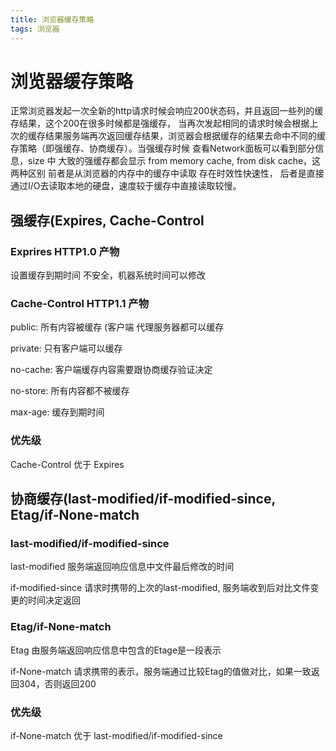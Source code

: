 ```yaml
---
title: 浏览器缓存策略
tags: 浏览器
---
```


# 浏览器缓存策略

正常浏览器发起一次全新的http请求时候会响应200状态码，并且返回一些列的缓存结果，这个200在很多时候都是强缓存，
当再次发起相同的请求时候会根据上次的缓存结果服务端再次返回缓存结果，浏览器会根据缓存的结果去命中不同的缓存策略（即强缓存、协商缓存）。当强缓存时候 查看Network面板可以看到部分信息，size 中
大致的强缓存都会显示 from memory cache, from disk cache，这两种区别 前者是从浏览器的内存中的缓存中读取 存在时效性快速性， 后者是直接通过I/O去读取本地的硬盘，速度较于缓存中直接读取较慢。

## 强缓存(Expires, Cache-Control
### Exprires HTTP1.0 产物
设置缓存到期时间 不安全，机器系统时间可以修改
### Cache-Control HTTP1.1 产物
public: 所有内容被缓存 (客户端 代理服务器都可以缓存

private: 只有客户端可以缓存

no-cache: 客户端缓存内容需要跟协商缓存验证决定

no-store: 所有内容都不被缓存

max-age: 缓存到期时间

### 优先级
Cache-Control 优于 Expires

## 协商缓存(last-modified/if-modified-since, Etag/if-None-match

### last-modified/if-modified-since
last-modified 服务端返回响应信息中文件最后修改的时间

if-modified-since 请求时携带的上次的last-modified, 服务端收到后对比文件变更的时间决定返回
### Etag/if-None-match

Etag 由服务端返回响应信息中包含的Etage是一段表示

if-None-match 请求携带的表示，服务端通过比较Etag的值做对比，如果一致返回304，否则返回200

### 优先级
if-None-match 优于 last-modified/if-modified-since
